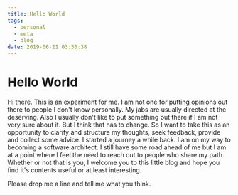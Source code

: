 ```yaml
---
title: Hello World
tags:
  - personal
  - meta
  - blog
date: 2019-06-21 03:30:38
---
```


# Hello World
Hi there. 
This is an experiment for me. I am not one for putting opinions out there to people I don't know personally. My jabs are usually directed at the deserving. Also I usually don't like to put something out there if I am not very sure about it.
But I think that has to change. So I want to take this as an opportunity to clarify and structure my thoughts, seek feedback, provide and collect some advice. 
I started a journey a while back. I am on my way to becoming a software architect. I still have some road ahead of me but I am at a point where I feel the need to reach out to people who share my path.
Whether or not that is you, I welcome you to this little blog and hope you find it's contents useful or at least interesting. 

Please drop me a line and tell me what you think.




<!--stackedit_data:
eyJoaXN0b3J5IjpbLTE5OTg1NDI5NDAsLTEwMDA0Njg1MzMsNz
k2NjgxMjUzLC04NjA0Nzc0OTVdfQ==
-->